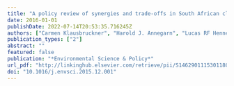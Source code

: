 ```yaml
---
title: "A policy review of synergies and trade-offs in South African climate change mitigation and air pollution control strategies"
date: 2016-01-01
publishDate: 2022-07-14T20:53:35.716245Z
authors: ["Carmen Klausbruckner", "Harold J. Annegarn", "Lucas RF Henneman", "Peter Rafaj"]
publication_types: ["2"]
abstract: ""
featured: false
publication: "*Environmental Science & Policy*"
url_pdf: "http://linkinghub.elsevier.com/retrieve/pii/S1462901115301180"
doi: "10.1016/j.envsci.2015.12.001"
---
```


